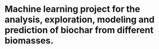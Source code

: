 # Machine learning project for the analysis, exploration, modeling and prediction of biochar from different biomasses.
